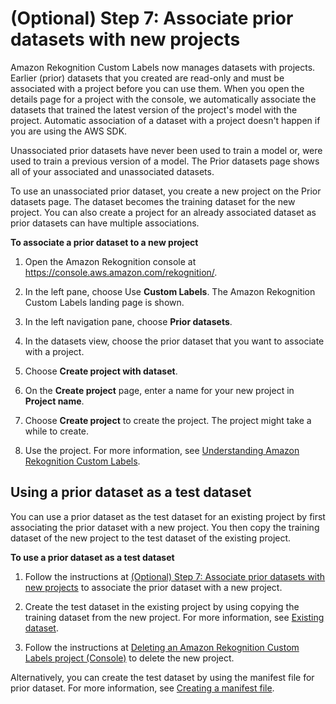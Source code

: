 # \(Optional\) Step 7: Associate prior datasets with new projects<a name="su-associate-prior-dataset"></a>

Amazon Rekognition Custom Labels now manages datasets with projects\. Earlier \(prior\) datasets that you created are read\-only and must be associated with a project before you can use them\. When you open the details page for a project with the console, we automatically associate the datasets that trained the latest version of the project's model with the project\. Automatic association of a dataset with a project doesn't happen if you are using the AWS SDK\.

Unassociated prior datasets have never been used to train a model or, were used to train a previous version of a model\. The Prior datasets page shows all of your associated and unassociated datasets\.

To use an unassociated prior dataset, you create a new project on the Prior datasets page\. The dataset becomes the training dataset for the new project\. You can also create a project for an already associated dataset as prior datasets can have multiple associations\. 

**To associate a prior dataset to a new project**

1. Open the Amazon Rekognition console at [https://console\.aws\.amazon\.com/rekognition/](https://console.aws.amazon.com/rekognition/)\.

1. In the left pane, choose Use **Custom Labels**\. The Amazon Rekognition Custom Labels landing page is shown\. 

1. In the left navigation pane, choose **Prior datasets**\.

1. In the datasets view, choose the prior dataset that you want to associate with a project\.

1. Choose **Create project with dataset**\.

1. On the **Create project** page, enter a name for your new project in **Project name**\.

1. Choose **Create project** to create the project\. The project might take a while to create\.

1. Use the project\. For more information, see [Understanding Amazon Rekognition Custom Labels](understanding-custom-labels.md)\. 

## Using a prior dataset as a test dataset<a name="su-prior-dataset-as-test-dataset"></a>

You can use a prior dataset as the test dataset for an existing project by first associating the prior dataset with a new project\. You then copy the training dataset of the new project to the test dataset of the existing project\.

**To use a prior dataset as a test dataset**

1. Follow the instructions at [\(Optional\) Step 7: Associate prior datasets with new projects](#su-associate-prior-dataset) to associate the prior dataset with a new project\. 

1. Create the test dataset in the existing project by using copying the training dataset from the new project\. For more information, see [Existing dataset](md-create-dataset-existing-dataset.md)\.

1. Follow the instructions at [Deleting an Amazon Rekognition Custom Labels project \(Console\)](mp-delete-project.md#mp-delete-project-console) to delete the new project\. 

Alternatively, you can create the test dataset by using the manifest file for prior dataset\. For more information, see [Creating a manifest file](md-create-manifest-file.md)\.